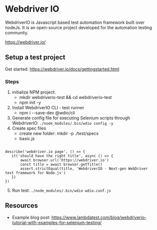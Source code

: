 # Webdriver IO

WebdriverIO is Javascript based test automation framework built over nodeJs. It is an open-source project developed for the automation testing community. 

https://webdriver.io/

##  Setup a test project

 Get started: https://webdriver.io/docs/gettingstarted.html
 ### Steps
1. initialize NPM project: 
    - mkdir webdriverio-test && cd webdriverio-test
    - npm init -y
2. Install WebdriverIO CLI - test runner
    - npm i --save-dev @wdio/cli
3. Generate config file  for executing Selenium scripts through WebdriverIO: ```./node_modules/.bin/wdio config -y```
4. Create spec files
    - create new folder: mkdir -p ./test/specs
    - basic.js
  
 ```const assert = require('assert')

describe('webdriver.io page', () => {
    it('should have the right title', async () => {
        await browser.url('https://webdriver.io')
        const title = await browser.getTitle()
        assert.strictEqual(title, 'WebdriverIO · Next-gen WebDriver test framework for Node.js')
    })
})
```
5. Run test: ```./node_modules/.bin/wdio wdio.conf.js```
## Resources

- Example blog post: https://www.lambdatest.com/blog/webdriverio-tutorial-with-examples-for-selenium-testing/
